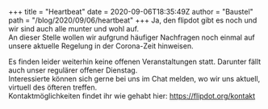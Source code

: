 +++
title = "Heartbeat"
date = 2020-09-06T18:35:49Z
author = "Baustel"
path = "/blog/2020/09/06/heartbeat"
+++
Ja, den flipdot gibt es noch und wir sind auch alle munter und wohl
auf.  
An dieser Stelle wollen wir aufgrund häufiger Nachfragen noch einmal auf
unsere aktuelle Regelung in der Corona-Zeit hinweisen.

Es finden leider weiterhin keine offenen Veranstaltungen statt. Darunter
fällt auch unser regulärer offener Dienstag.  
Interessierte können sich gerne bei uns im Chat melden, wo wir uns
aktuell, virtuell des öfteren treffen.  
Kontaktmöglichkeiten findet ihr wie gehabt hier:
https://flipdot.org/kontakt
